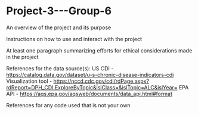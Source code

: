 # Project-3---Group-6

An overview of the project and its purpose

Instructions on how to use and interact with the project

At least one paragraph summarizing efforts for ethical considerations made in the project

References for the data source(s):
US CDI - https://catalog.data.gov/dataset/u-s-chronic-disease-indicators-cdi
Visualization tool - https://nccd.cdc.gov/cdi/rdPage.aspx?rdReport=DPH_CDI.ExploreByTopic&islClass=&islTopic=ALC&islYear=
EPA API - https://aqs.epa.gov/aqsweb/documents/data_api.html#format

References for any code used that is not your own

